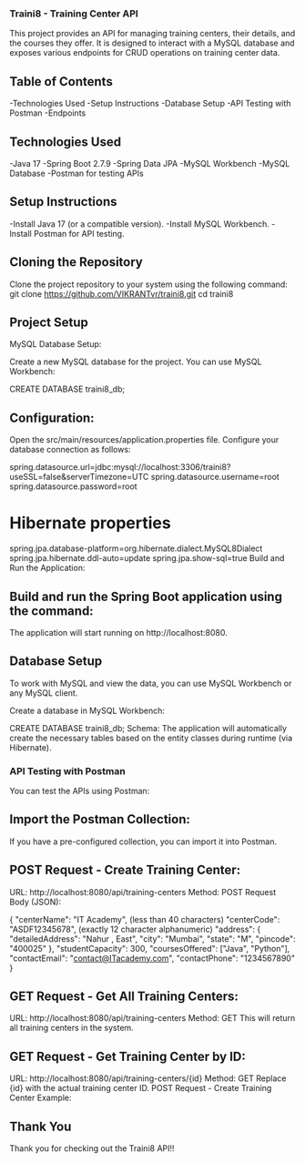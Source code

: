 ### Traini8 - Training Center API
This project provides an API for managing training centers, their details, and the courses they offer. It is designed to interact with a MySQL database and exposes various endpoints for CRUD operations on training center data.

## Table of Contents
-Technologies Used
-Setup Instructions
-Database Setup
-API Testing with Postman
-Endpoints

## Technologies Used
-Java 17
-Spring Boot 2.7.9
-Spring Data JPA
-MySQL Workbench
-MySQL Database
-Postman for testing APIs

## Setup Instructions

-Install Java 17 (or a compatible version).
-Install MySQL Workbench.
-Install Postman for API testing.

## Cloning the Repository
Clone the project repository to your system using the following command:
git clone https://github.com/VIKRANTvr/traini8.git
cd traini8

## Project Setup
MySQL Database Setup:

Create a new MySQL database for the project. You can use MySQL Workbench:

CREATE DATABASE traini8_db;

## Configuration:

Open the src/main/resources/application.properties file.
Configure your database connection as follows:

spring.datasource.url=jdbc:mysql://localhost:3306/traini8?useSSL=false&serverTimezone=UTC
spring.datasource.username=root
spring.datasource.password=root

# Hibernate properties
spring.jpa.database-platform=org.hibernate.dialect.MySQL8Dialect
spring.jpa.hibernate.ddl-auto=update
spring.jpa.show-sql=true
Build and Run the Application:

## Build and run the Spring Boot application using the command:

The application will start running on http://localhost:8080.

## Database Setup
To work with MySQL and view the data, you can use MySQL Workbench or any MySQL client.

Create a database in MySQL Workbench:

CREATE DATABASE traini8_db;
Schema: The application will automatically create the necessary tables based on the entity classes during runtime (via Hibernate).

### API Testing with Postman
You can test the APIs using Postman:

## Import the Postman Collection:

If you have a pre-configured collection, you can import it into Postman.

## POST Request - Create Training Center:

URL: http://localhost:8080/api/training-centers
Method: POST
Request Body (JSON):

{
  "centerName": "IT Academy",     (less than 40 characters)
  "centerCode": "ASDF12345678",   (exactly 12 character alphanumeric)
  "address": {
    "detailedAddress": "Nahur , East",
    "city": "Mumbai",
    "state": "M",
    "pincode": "400025"
  },
  "studentCapacity": 300,
  "coursesOffered": ["Java", "Python"],
  "contactEmail": "contact@ITacademy.com",
  "contactPhone": "1234567890"
}

## GET Request - Get All Training Centers:

URL: http://localhost:8080/api/training-centers
Method: GET
This will return all training centers in the system.

## GET Request - Get Training Center by ID:

URL: http://localhost:8080/api/training-centers/{id}
Method: GET
Replace {id} with the actual training center ID.
POST Request - Create Training Center Example:

## Thank You  
Thank you for checking out the Traini8 API!!
